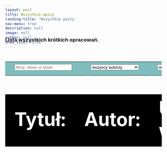 ```yaml
---
layout: post
title: Wszystkie wpisy
landing-title: 'Wszystkie posty'
nav-menu: true
description: null
image: null
author: null
show_tile: false
---
```


<div id = "opracowania" style="margin-top:-4rem !important;">
<div>
<div>
<div>
<div>
<h3> Lista wszystkich krótkich opracowań.</h3>
</div>
</div>
</div>

<div>
<table style="width:100%; text-align:left; font-size:calc(0.4vw + 1.4vh);">
<tr style="background-color:rgba(0,128,128,0.50);color:white;">
    <td>
    <div style="height:100%; background-color:rgba(0,128,128,0.50);"><input type="text" id="fname" name="fname" placeholder="filtruj: słowo w tytule" >
      </div>
    </td>
    <td >
    <select name="autor" id = "s0">
    <option>wszyscy autorzy</option>
	<option>Natalia Miękus-Purwin</option>
	<option>inny_autor_0</option>
    </select>
    </td>
    <td>
    <select name="dział" class="select-css" id = "s1">
    <option>wszystkie działy</option>
    <option>lajfhaki</option>
	<option>wykwintne dania</option>
	<option>zdrowie społeczne</option>
	</select>
    </td>


</tr>
</table>
<table class = "tab_opr" style="width:100%; text-align:left; font-size:calc(0.4vw + 1.4vh);">
<tr style="background-color:black;color:white;">
    <td><b>Tytuł:</b></td>
    <td><b>Autor:</b></td>
    <td><b>Umieszczone w dziale:</b></td>
    <td><b>Opublikowano w dniu:</b></td>
</tr>
</table>

<table id = "wnetrze" style="width:100%; text-align:left; font-size:calc(0.4vw + 1.4vh);">
</table>

</div>

</div>
</div>

